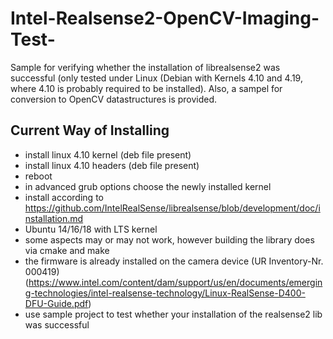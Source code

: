 # Intel-Realsense2-OpenCV-Imaging-Test-
Sample for verifying whether the installation of librealsense2 was successful (only tested under Linux (Debian with Kernels 4.10 and 4.19, where 4.10 is probably required to be installed). Also, a sampel for conversion to OpenCV datastructures is provided.

## Current Way of Installing
- install linux 4.10 kernel (deb file present)
- install linux 4.10 headers (deb file present)
- reboot
- in advanced grub options choose the newly installed kernel 
- install according to https://github.com/IntelRealSense/librealsense/blob/development/doc/installation.md
- Ubuntu 14/16/18 with LTS kernel 
- some aspects may or may not work, however building the library does via cmake and make
- the firmware is already installed on the camera device (UR Inventory-Nr. 000419) (https://www.intel.com/content/dam/support/us/en/documents/emerging-technologies/intel-realsense-technology/Linux-RealSense-D400-DFU-Guide.pdf)
- use sample project to test whether your installation of the realsense2 lib was successful 
